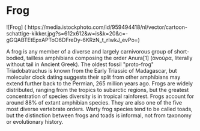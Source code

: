 <h1>Frog</h1>
![Frog] ( https://media.istockphoto.com/id/959494418/nl/vector/cartoon-schattige-kikker.jpg?s=612x612&w=is&k=20&c=-gGQABTEtEpxAPToO6DFreDy-6KRzN_t_rIwkJ_evPo=)
<p> A frog is any member of a diverse and largely carnivorous group of short-bodied, tailless amphibians composing the order Anura[1] (ἀνούρα, literally without tail in Ancient Greek). The oldest fossil "proto-frog" Triadobatrachus is known from the Early Triassic of Madagascar, but molecular clock dating suggests their split from other amphibians may extend further back to the Permian, 265 million years ago. Frogs are widely distributed, ranging from the tropics to subarctic regions, but the greatest concentration of species diversity is in tropical rainforest. Frogs account for around 88% of extant amphibian species. They are also one of the five most diverse vertebrate orders. Warty frog species tend to be called toads, but the distinction between frogs and toads is informal, not from taxonomy or evolutionary history.</p>